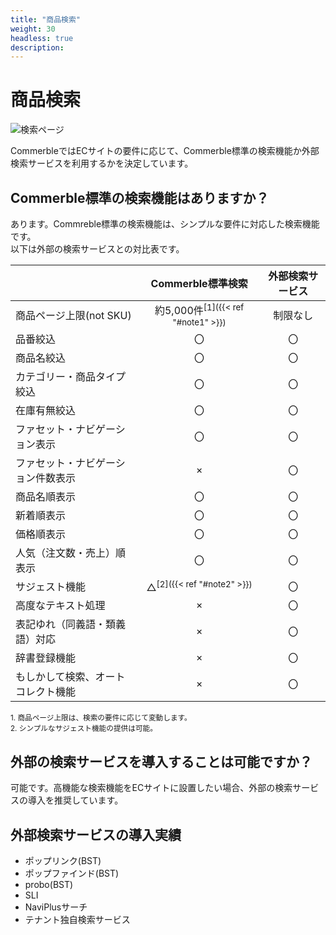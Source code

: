 ```yaml
---
title: "商品検索"
weight: 30
headless: true
description: 
---
```


# 商品検索

![検索ページ](../searchpage.png)

CommerbleではECサイトの要件に応じて、Commerble標準の検索機能か外部検索サービスを利用するかを決定しています。  

## Commerble標準の検索機能はありますか？
あります。Commreble標準の検索機能は、シンプルな要件に対応した検索機能です。  
以下は外部の検索サービスとの対比表です。

|                                    |               Commerble標準検索                | 外部検索サービス |
| ---------------------------------- | :--------------------------------------------: | :--------------: |
| 商品ページ上限(not SKU)            | 約5,000件<sup>[1]({{< ref "#note1" >}})</sup> |     制限なし     |
| 品番絞込                           |                       〇                       |        〇        |
| 商品名絞込                         |                       〇                       |        〇        |
| カテゴリー・商品タイプ絞込         |                       〇                       |        〇        |
| 在庫有無絞込                       |                       〇                       |        〇        |
| ファセット・ナビゲーション表示     |                       〇                       |        〇        |
| ファセット・ナビゲーション件数表示 |                       ×                        |        〇        |
| 商品名順表示                       |                       〇                       |        〇        |
| 新着順表示                         |                       〇                       |        〇        |
| 価格順表示                         |                       〇                       |        〇        |
| 人気（注文数・売上）順表示         |                       〇                       |        〇        |
| サジェスト機能                     |     △<sup>[2]({{< ref "#note2" >}})</sup>     |        〇        |
| 高度なテキスト処理                 |                       ×                        |        〇        |
| 表記ゆれ（同義語・類義語）対応     |                       ×                        |        〇        |
| 辞書登録機能                       |                       ×                        |        〇        |
| もしかして検索、オートコレクト機能 |                       ×                        |        〇        |

<small id="note1">1. 商品ページ上限は、検索の要件に応じて変動します。</small>  
<small id="note2">2. シンプルなサジェスト機能の提供は可能。</small>

## 外部の検索サービスを導入することは可能ですか？
可能です。高機能な検索機能をECサイトに設置したい場合、外部の検索サービスの導入を推奨しています。  

## 外部検索サービスの導入実績

- ポップリンク(BST)
- ポップファインド(BST)
- probo(BST)
- SLI
- NaviPlusサーチ
- テナント独自検索サービス
